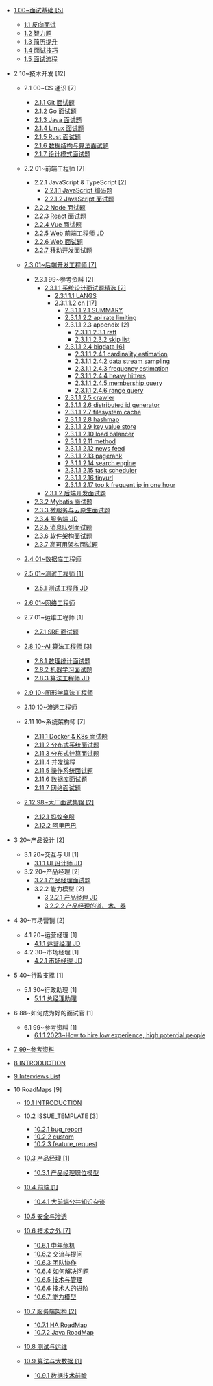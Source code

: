   - [1 00~面试基础 [5]](/00~面试基础/README.md)
    - [1.1 反向面试](/00~面试基础/反向面试.md)
    - [1.2 智力题](/00~面试基础/智力题.md)
    - [1.3 简历提升](/00~面试基础/简历提升.md)
    - [1.4 面试技巧](/00~面试基础/面试技巧.md)
    - [1.5 面试流程](/00~面试基础/面试流程.md)
  - 2 10~技术开发 [12]
    - 2.1 00~CS 通识 [7]
      - [2.1.1 Git 面试题](/10~技术开发/00~CS%20通识/Git%20面试题.md)
      - [2.1.2 Go 面试题](/10~技术开发/00~CS%20通识/Go%20面试题.md)
      - [2.1.3 Java 面试题](/10~技术开发/00~CS%20通识/Java%20面试题.md)
      - [2.1.4 Linux 面试题](/10~技术开发/00~CS%20通识/Linux%20面试题.md)
      - [2.1.5 Rust 面试题](/10~技术开发/00~CS%20通识/Rust%20面试题.md)
      - [2.1.6 数据结构与算法面试题](/10~技术开发/00~CS%20通识/数据结构与算法面试题.md)
      - [2.1.7 设计模式面试题](/10~技术开发/00~CS%20通识/设计模式面试题.md)
    - 2.2 01~前端工程师 [7]
      - 2.2.1 JavaScript & TypeScript [2]
        - [2.2.1.1 JavaScript 编码题](/10~技术开发/01~前端工程师/JavaScript%20&%20TypeScript/JavaScript%20编码题.md)
        - [2.2.1.2 JavaScript 面试题](/10~技术开发/01~前端工程师/JavaScript%20&%20TypeScript/JavaScript%20面试题.md)
      - [2.2.2 Node 面试题](/10~技术开发/01~前端工程师/Node%20面试题.md)
      - [2.2.3 React 面试题](/10~技术开发/01~前端工程师/React%20面试题.md)
      - [2.2.4 Vue 面试题](/10~技术开发/01~前端工程师/Vue%20面试题.md)
      - [2.2.5 Web 前端工程师 JD](/10~技术开发/01~前端工程师/Web%20前端工程师%20JD.md)
      - [2.2.6 Web 面试题](/10~技术开发/01~前端工程师/Web%20面试题.md)
      - [2.2.7 移动开发面试题](/10~技术开发/01~前端工程师/移动开发面试题.md)
    - [2.3 01~后端开发工程师 [7]](/10~技术开发/01~后端开发工程师/README.md)
      - 2.3.1 99~参考资料 [2]
        - [2.3.1.1 系统设计面试题精选 [2]](/10~技术开发/01~后端开发工程师/99~参考资料/2017-系统设计面试题精选/README.md)
          - [2.3.1.1.1 LANGS](/10~技术开发/01~后端开发工程师/99~参考资料/2017-系统设计面试题精选/LANGS.md)
          - [2.3.1.1.2 cn [17]](/10~技术开发/01~后端开发工程师/99~参考资料/2017-系统设计面试题精选/cn/README.md)
            - [2.3.1.1.2.1 SUMMARY](/10~技术开发/01~后端开发工程师/99~参考资料/2017-系统设计面试题精选/cn/SUMMARY.md)
            - [2.3.1.1.2.2 api rate limiting](/10~技术开发/01~后端开发工程师/99~参考资料/2017-系统设计面试题精选/cn/api-rate-limiting.md)
            - 2.3.1.1.2.3 appendix [2]
              - [2.3.1.1.2.3.1 raft](/10~技术开发/01~后端开发工程师/99~参考资料/2017-系统设计面试题精选/cn/appendix/raft.md)
              - [2.3.1.1.2.3.2 skip list](/10~技术开发/01~后端开发工程师/99~参考资料/2017-系统设计面试题精选/cn/appendix/skip-list.md)
            - [2.3.1.1.2.4 bigdata [6]](/10~技术开发/01~后端开发工程师/99~参考资料/2017-系统设计面试题精选/cn/bigdata/README.md)
              - [2.3.1.1.2.4.1 cardinality estimation](/10~技术开发/01~后端开发工程师/99~参考资料/2017-系统设计面试题精选/cn/bigdata/cardinality-estimation.md)
              - [2.3.1.1.2.4.2 data stream sampling](/10~技术开发/01~后端开发工程师/99~参考资料/2017-系统设计面试题精选/cn/bigdata/data-stream-sampling.md)
              - [2.3.1.1.2.4.3 frequency estimation](/10~技术开发/01~后端开发工程师/99~参考资料/2017-系统设计面试题精选/cn/bigdata/frequency-estimation.md)
              - [2.3.1.1.2.4.4 heavy hitters](/10~技术开发/01~后端开发工程师/99~参考资料/2017-系统设计面试题精选/cn/bigdata/heavy-hitters.md)
              - [2.3.1.1.2.4.5 membership query](/10~技术开发/01~后端开发工程师/99~参考资料/2017-系统设计面试题精选/cn/bigdata/membership-query.md)
              - [2.3.1.1.2.4.6 range query](/10~技术开发/01~后端开发工程师/99~参考资料/2017-系统设计面试题精选/cn/bigdata/range-query.md)
            - [2.3.1.1.2.5 crawler](/10~技术开发/01~后端开发工程师/99~参考资料/2017-系统设计面试题精选/cn/crawler.md)
            - [2.3.1.1.2.6 distributed id generator](/10~技术开发/01~后端开发工程师/99~参考资料/2017-系统设计面试题精选/cn/distributed-id-generator.md)
            - [2.3.1.1.2.7 filesystem cache](/10~技术开发/01~后端开发工程师/99~参考资料/2017-系统设计面试题精选/cn/filesystem-cache.md)
            - [2.3.1.1.2.8 hashmap](/10~技术开发/01~后端开发工程师/99~参考资料/2017-系统设计面试题精选/cn/hashmap.md)
            - [2.3.1.1.2.9 key value store](/10~技术开发/01~后端开发工程师/99~参考资料/2017-系统设计面试题精选/cn/key-value-store.md)
            - [2.3.1.1.2.10 load balancer](/10~技术开发/01~后端开发工程师/99~参考资料/2017-系统设计面试题精选/cn/load-balancer.md)
            - [2.3.1.1.2.11 method](/10~技术开发/01~后端开发工程师/99~参考资料/2017-系统设计面试题精选/cn/method.md)
            - [2.3.1.1.2.12 news feed](/10~技术开发/01~后端开发工程师/99~参考资料/2017-系统设计面试题精选/cn/news-feed.md)
            - [2.3.1.1.2.13 pagerank](/10~技术开发/01~后端开发工程师/99~参考资料/2017-系统设计面试题精选/cn/pagerank.md)
            - [2.3.1.1.2.14 search engine](/10~技术开发/01~后端开发工程师/99~参考资料/2017-系统设计面试题精选/cn/search-engine.md)
            - [2.3.1.1.2.15 task scheduler](/10~技术开发/01~后端开发工程师/99~参考资料/2017-系统设计面试题精选/cn/task-scheduler.md)
            - [2.3.1.1.2.16 tinyurl](/10~技术开发/01~后端开发工程师/99~参考资料/2017-系统设计面试题精选/cn/tinyurl.md)
            - [2.3.1.1.2.17 top k frequent ip in one hour](/10~技术开发/01~后端开发工程师/99~参考资料/2017-系统设计面试题精选/cn/top-k-frequent-ip-in-one-hour.md)
        - [2.3.1.2 后端开发面试题](/10~技术开发/01~后端开发工程师/99~参考资料/2018-后端开发面试题.md)
      - [2.3.2 Mybatis 面试题](/10~技术开发/01~后端开发工程师/Mybatis%20面试题.md)
      - [2.3.3 微服务与云原生面试题](/10~技术开发/01~后端开发工程师/微服务与云原生面试题.md)
      - [2.3.4 服务端 JD](/10~技术开发/01~后端开发工程师/服务端%20JD.md)
      - [2.3.5 消息队列面试题](/10~技术开发/01~后端开发工程师/消息队列面试题.md)
      - [2.3.6 软件架构面试题](/10~技术开发/01~后端开发工程师/软件架构面试题.md)
      - [2.3.7 高可用架构面试题](/10~技术开发/01~后端开发工程师/高可用架构面试题.md)
    - [2.4 01~数据库工程师](/10~技术开发/01~数据库工程师/README.md)
      
    - [2.5 01~测试工程师 [1]](/10~技术开发/01~测试工程师/README.md)
      - [2.5.1 测试工程师 JD](/10~技术开发/01~测试工程师/测试工程师%20JD.md)
    - [2.6 01~网络工程师](/10~技术开发/01~网络工程师/README.md)
      
    - 2.7 01~运维工程师 [1]
      - [2.7.1 SRE 面试题](/10~技术开发/01~运维工程师/SRE%20面试题.md)
    - [2.8 10~AI 算法工程师 [3]](/10~技术开发/10~AI%20算法工程师/README.md)
      - [2.8.1 数理统计面试题](/10~技术开发/10~AI%20算法工程师/数理统计面试题.md)
      - [2.8.2 机器学习面试题](/10~技术开发/10~AI%20算法工程师/机器学习面试题.md)
      - [2.8.3 算法工程师 JD](/10~技术开发/10~AI%20算法工程师/算法工程师%20JD.md)
    - [2.9 10~图形学算法工程师](/10~技术开发/10~图形学算法工程师/README.md)
      
    - [2.10 10~渗透工程师](/10~技术开发/10~渗透工程师/README.md)
      
    - 2.11 10~系统架构师 [7]
      - [2.11.1 Docker & K8s 面试题](/10~技术开发/10~系统架构师/Docker%20&%20K8s%20面试题.md)
      - [2.11.2 分布式系统面试题](/10~技术开发/10~系统架构师/分布式系统面试题.md)
      - [2.11.3 分布式计算面试题](/10~技术开发/10~系统架构师/分布式计算面试题.md)
      - [2.11.4 并发编程](/10~技术开发/10~系统架构师/并发编程.md)
      - [2.11.5 操作系统面试题](/10~技术开发/10~系统架构师/操作系统面试题.md)
      - [2.11.6 数据库面试题](/10~技术开发/10~系统架构师/数据库面试题.md)
      - [2.11.7 网络面试题](/10~技术开发/10~系统架构师/网络面试题.md)
    - [2.12 98~大厂面试集锦 [2]](/10~技术开发/98~大厂面试集锦/README.md)
      - [2.12.1 蚂蚁金服](/10~技术开发/98~大厂面试集锦/蚂蚁金服.md)
      - [2.12.2 阿里巴巴](/10~技术开发/98~大厂面试集锦/阿里巴巴.md)
  - 3 20~产品设计 [2]
    - 3.1 20~交互与 UI [1]
      - [3.1.1 UI 设计师 JD](/20~产品设计/20~交互与%20UI/UI%20设计师%20JD.md)
    - 3.2 20~产品经理 [2]
      - [3.2.1 产品经理面试题](/20~产品设计/20~产品经理/产品经理面试题.md)
      - 3.2.2 能力模型 [2]
        - [3.2.2.1 产品经理 JD](/20~产品设计/20~产品经理/能力模型/产品经理%20JD.md)
        - [3.2.2.2 产品经理的道、术、器](/20~产品设计/20~产品经理/能力模型/产品经理的道、术、器.md)
  - 4 30~市场营销 [2]
    - 4.1 20~运营经理 [1]
      - [4.1.1 运营经理 JD](/30~市场营销/20~运营经理/运营经理%20JD.md)
    - 4.2 30~市场经理 [1]
      - [4.2.1 市场经理 JD](/30~市场营销/30~市场经理/市场经理%20JD.md)
  - 5 40~行政支撑 [1]
    - 5.1 30~行政助理 [1]
      - [5.1.1 总经理助理](/40~行政支撑/30~行政助理/总经理助理.md)
  - 6 88~如何成为好的面试官 [1]
    - 6.1 99~参考资料 [1]
      - [6.1.1 2023~How to hire low experience, high potential people](/88~如何成为好的面试官/99~参考资料/2023~How%20to%20hire%20low%20experience,%20high%20potential%20people.md)
  - [7 99~参考资料](/99~参考资料/README.md)
    
  - [8 INTRODUCTION](/INTRODUCTION.md)
  - [9 Interviews List](/Interviews-List.md)
  - 10 RoadMaps [9]
    - [10.1 INTRODUCTION](/RoadMaps/INTRODUCTION.md)
    - 10.2 ISSUE_TEMPLATE [3]
      - [10.2.1 bug_report](/RoadMaps/ISSUE_TEMPLATE/bug_report.md)
      - [10.2.2 custom](/RoadMaps/ISSUE_TEMPLATE/custom.md)
      - [10.2.3 feature_request](/RoadMaps/ISSUE_TEMPLATE/feature_request.md)
    - [10.3 产品经理 [1]](/RoadMaps/产品经理/README.md)
      - [10.3.1 产品经理职位模型](/RoadMaps/产品经理/产品经理职位模型.md)
    - [10.4 前端 [1]](/RoadMaps/前端/README.md)
      - [10.4.1 大前端公共知识杂谈](/RoadMaps/前端/大前端公共知识杂谈.md)
    - [10.5 安全与渗透](/RoadMaps/安全与渗透/README.md)
      
    - [10.6 技术之外 [7]](/RoadMaps/技术之外/README.md)
      - [10.6.1 中年危机](/RoadMaps/技术之外/中年危机.md)
      - [10.6.2 交流与提问](/RoadMaps/技术之外/交流与提问.md)
      - [10.6.3 团队协作](/RoadMaps/技术之外/团队协作.md)
      - [10.6.4 如何解决问题](/RoadMaps/技术之外/如何解决问题.md)
      - [10.6.5 技术与管理](/RoadMaps/技术之外/技术与管理.md)
      - [10.6.6 技术人的进阶](/RoadMaps/技术之外/技术人的进阶.md)
      - [10.6.7 能力模型](/RoadMaps/技术之外/能力模型.md)
    - [10.7 服务端架构 [2]](/RoadMaps/服务端架构/README.md)
      - [10.7.1 HA RoadMap](/RoadMaps/服务端架构/HA-RoadMap.md)
      - [10.7.2 Java RoadMap](/RoadMaps/服务端架构/Java-RoadMap.md)
    - [10.8 测试与运维](/RoadMaps/测试与运维/README.md)
      
    - [10.9 算法与大数据 [1]](/RoadMaps/算法与大数据/README.md)
      - [10.9.1 数据技术前瞻](/RoadMaps/算法与大数据/数据技术前瞻.md)